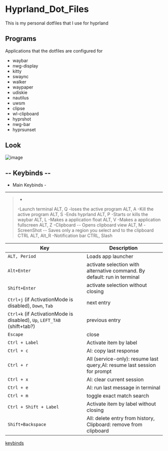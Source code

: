 # Hyprland_Dot_Files
This is my personal dotfiles that I use for hyprland 

## Programs 
Applications that the dotfiles are configured for

- waybar
- nwg-display
- kitty
- swaync
- walker
- waypaper
- udiskie
- nautilus
- uwsm
- clipse
- wl-clipboard
- hyprshot
- nwg-bar
- hyprsunset


## Look
![image](https://github.com/user-attachments/assets/f61433b5-8d7d-4fb6-b6f1-eaefd5ba654b)


## -- Keybinds --

- Main Keybinds -
 ---------------

>-
>
>-Launch terminal
>ALT, Q
>-loses the active program
>ALT, A
>-Kill the active program
>ALT, S
>-Ends hyprland
>ALT, P
>-Starts or kills the waybar
>ALT, L
>-Makes a application float
>ALT, V
>-Makes a application fullscreen
>ALT, Z
>-Clipboard -- Opens clipboard view
>ALT, M
>-ScreenShot -- Saves only a region you select and to the clipboard
>CTRL ALT, Alt_R
>-Notification bar
>CTRL, Slash


| Key                                                                     | Description                                                              |
| ----------------------------------------------------------------------- | ------------------------------------------------------------------------ |
| `ALT, Period`                                                           | Loads app launcher                                                       |
| `Alt+Enter`                                                             | activate selection with alternative command. By default: run in terminal |
| `Shift+Enter`                                                           | activate selection without closing                                       |
| `Ctrl+j` (if ActivationMode is disabled), `Down`, `Tab`                 | next entry                                                               |
| `Ctrl+k` (if ActivationMode is disabled), `Up`, `LEFT_TAB` (shift+tab?) | previous entry                                                           |
| `Escape`                                                                | close                                                                    |
| `Ctrl + Label`                                                          | Activate item by label                                                   |
| `Ctrl + c`                                                              | AI: copy last response                                                   |
| `Ctrl + r`                                                              | All (service-only): resume last query,AI: resume last session for prompt |
| `Ctrl + x`                                                              | AI: clear current session                                                |
| `Ctrl + e`                                                              | AI: run last message in terminal                                         |
| `Ctrl + m`                                                              | toggle exact match search                                                |
| `Ctrl + Shift + Label`                                                  | Activate item by label without closing                                   |
| `Shift+Backspace`                                                       | All: delete entry from history, Clipboard: remove from clipboard         |




[keybinds](https://github.com/Gard6n/Hyprland_Dot_Files/wiki/Keybinds)

